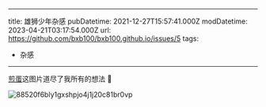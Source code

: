 
---
title: 雄狮少年杂感
pubDatetime: 2021-12-27T15:57:41.000Z
modDatetime: 2023-04-21T03:17:54.000Z
url: https://github.com/bxb100/bxb100.github.io/issues/5
tags:
  - 杂感

---

[煎蛋](http://jandan.net/t/5118460)这图片道尽了我所有的想法 🤣 

![88520f6bly1gxshpjo4j1j20c81br0vp](https://user-images.githubusercontent.com/20685961/147487831-a8feebcf-f0ea-4816-b9ce-9ef6a1d8c895.jpg)

